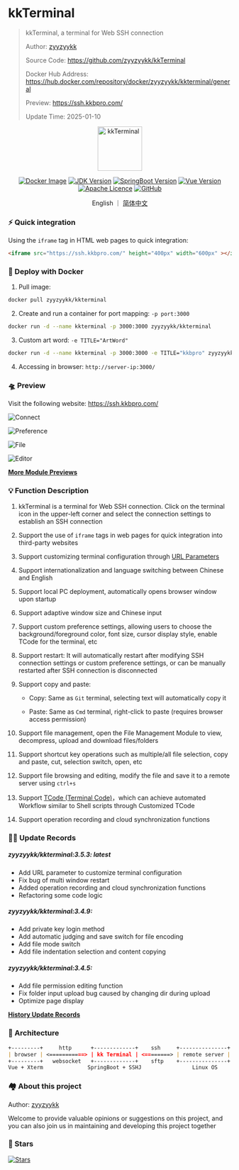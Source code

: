 # kkTerminal

> kkTerminal, a terminal for Web SSH connection
>
> Author: [zyyzyykk](https://github.com/zyyzyykk/)
>
> Source Code: https://github.com/zyyzyykk/kkTerminal
>
> Docker Hub Address: https://hub.docker.com/repository/docker/zyyzyykk/kkterminal/general
>
> Preview: https://ssh.kkbpro.com/
>
> Update Time: 2025-01-10
>

<p align="center"><a href="https://ssh.kkbpro.com/" target="_blank" rel="noopener noreferrer"><img width="100" src="https://kkbapps.oss-cn-shanghai.aliyuncs.com/logo/terminal.png" alt="kkTerminal"></a></p>

<p align="center">
  <a href="https://hub.docker.com/repository/docker/zyyzyykk/kkterminal/general"><img src="https://img.shields.io/docker/pulls/zyyzyykk/kkterminal?logo=docker" alt="Docker Image"></a>
  <a href="https://www.oracle.com/cn/java/technologies/downloads/#java8-windows"><img src="https://img.shields.io/badge/jdk-1.8-orange?logo=openjdk&logoColor=%23e3731c" alt="JDK Version"></a>
  <a href="https://spring.io/projects/spring-boot"><img src="https://img.shields.io/badge/springboot-2.7.15-green?color=6db33f&logo=springboot" alt="SpringBoot Version"></a>
  <a href="https://cn.vuejs.org/"><img src="https://img.shields.io/badge/vue-3.x-green?color=42b883&logo=vue.js" alt="Vue Version"></a>
  <a href="https://www.apache.org/licenses/"><img src="https://img.shields.io/badge/licence-Apache-red?logo=apache&logoColor=%23D22128" alt="Apache Licence"></a>
  <a href="https://github.com/zyyzyykk/kkTerminal"><img src="https://img.shields.io/github/stars/zyyzyykk/kkterminal" alt="GitHub"></a>
</p>
<p align="center">English ｜ <a href="./doc/zh_CN/README.md" >简体中文</a></p>

### ⚡ Quick integration

Using the `iframe` tag in HTML web pages to quick integration:

```html
<iframe src="https://ssh.kkbpro.com/" height="400px" width="600px" ></iframe>
```

### 🐳 Deploy with Docker

1. Pull image:

```bash
docker pull zyyzyykk/kkterminal
```

2. Create and run a container for port mapping: `-p port:3000`

```bash
docker run -d --name kkterminal -p 3000:3000 zyyzyykk/kkterminal
```

3. Custom art word: `-e TITLE="ArtWord"`

```bash
docker run -d --name kkterminal -p 3000:3000 -e TITLE="kkbpro" zyyzyykk/kkterminal
```

4. Accessing in browser: `http://server-ip:3000/`

### 🛸 Preview

Visit the following website: https://ssh.kkbpro.com/

![Connect](https://kkbapps.oss-cn-shanghai.aliyuncs.com/terminal/3.5.3/en/Connect.png)

![Preference](https://kkbapps.oss-cn-shanghai.aliyuncs.com/terminal/3.5.3/en/Preference.png)

![File](https://kkbapps.oss-cn-shanghai.aliyuncs.com/terminal/3.5.3/en/File.png)

![Editor](https://kkbapps.oss-cn-shanghai.aliyuncs.com/terminal/3.5.3/en/Editor.png)

[**More Module Previews**](./doc/en_US/MODULE.md)

### 💡 Function Description

1. kkTerminal is a terminal for Web SSH connection. Click on the terminal icon in the upper-left corner and select the connection settings to establish an SSH connection

2. Support the use of `iframe` tags in web pages for quick integration into third-party websites

3. Support customizing terminal configuration through [URL Parameters](./doc/en_US/PARAMS.md)

4. Support internationalization and language switching between Chinese and English

5. Support local PC deployment, automatically opens browser window upon startup

6. Support adaptive window size and Chinese input

7. Support custom preference settings, allowing users to choose the background/foreground color, font size, cursor display style, enable TCode for the terminal, etc

8. Support restart: It will automatically restart after modifying SSH connection settings or custom preference settings, or can be manually restarted after SSH connection is disconnected

9. Support copy and paste:

   - Copy: Same as `Git` terminal, selecting text will automatically copy it

   - Paste: Same as `Cmd` terminal, right-click to paste (requires browser access permission)


9. Support file management, open the File Management Module to view, decompress, upload and download files/folders

10. Support shortcut key operations such as multiple/all file selection, copy and paste, cut, selection switch, open, etc

11. Support file browsing and editing, modify the file and save it to a remote server using `ctrl+s`

12. Support [TCode (Terminal Code)](./doc/en_US/TCODE.md)，which can achieve automated Workflow similar to Shell scripts through Customized TCode

13. Support operation recording and cloud synchronization functions

### 👨‍💻 Update Records

##### zyyzyykk/kkterminal:3.5.3: latest

- Add URL parameter to customize terminal configuration
- Fix bug of multi window restart
- Added operation recording and cloud synchronization functions
- Refactoring some code logic

##### zyyzyykk/kkterminal:3.4.9: 

- Add private key login method
- Add automatic judging and save switch for file encoding
- Add file mode switch
- Add file indentation selection and content copying

##### zyyzyykk/kkterminal:3.4.5: 

- Add file permission editing function
- Fix folder input upload bug caused by changing dir during upload
- Optimize page display

[**History Update Records**](./doc/en_US/UPDATE.md)

### 🧬 Architecture

```markdown
+---------+     http      +-------------+    ssh     +---------------+
| browser | <===========> | kk Terminal | <========> | remote server |
+---------+   websocket   +-------------+    sftp    +---------------+
Vue + Xterm              SpringBoot + SSHJ                Linux OS    
```

### 🏘️ About this project

Author: [zyyzyykk](https://github.com/zyyzyykk/)

Welcome to provide valuable opinions or suggestions on this project, and you can also join us in maintaining and developing this project together

### 🌟 Stars

[![Stars](https://starchart.cc/zyyzyykk/kkTerminal.svg?variant=adaptive)](https://starchart.cc/zyyzyykk/kkTerminal)
